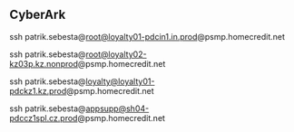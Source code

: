 
CyberArk 
---

ssh patrik.sebesta@root@loyalty01-pdcin1.in.prod@psmp.homecredit.net 


ssh patrik.sebesta@root@loyalty02-kz03p.kz.nonprod@psmp.homecredit.net 


ssh patrik.sebesta@loyalty@loyalty01-pdckz1.kz.prod@psmp.homecredit.net 


ssh patrik.sebesta@appsupp@sh04-pdccz1spl.cz.prod@psmp.homecredit.net 